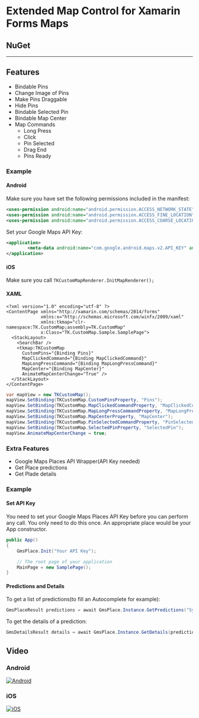 # Extended Map Control for Xamarin Forms Maps

## NuGet

-----

## Features

* Bindable Pins
 * Change Image of Pins
 * Make Pins Draggable
 * Hide Pins
* Bindable Selected Pin
* Bindable Map Center
* Map Commands
  * Long Press
  * Click
  * Pin Selected
  * Drag End
  * Pins Ready

### Example

#### Android

Make sure you have set the following permissions included in the manifest:

```XML
<uses-permission android:name="android.permission.ACCESS_NETWORK_STATE" />
<uses-permission android:name="android.permission.ACCESS_FINE_LOCATION" />
<uses-permission android:name="android.permission.ACCESS_COARSE_LOCATION" />
```

Set your Google Maps API Key:
```XML
<application>
		<meta-data android:name="com.google.android.maps.v2.API_KEY" android:value="YOUR API KEY" />
</application>
```

#### iOS

Make sure you call ```TKCustomMapRenderer.InitMapRenderer();```

#### XAML

```XAML
<?xml version="1.0" encoding="utf-8" ?>
<ContentPage xmlns="http://xamarin.com/schemas/2014/forms"
             xmlns:x="http://schemas.microsoft.com/winfx/2009/xaml"
             xmlns:tkmap="clr-namespace:TK.CustomMap;assembly=TK.CustomMap"
             x:Class="TK.CustomMap.Sample.SamplePage">
  <StackLayout>
    <SearchBar />
    <tkmap:TKCustomMap 
      CustomPins="{Binding Pins}" 
      MapClickedCommand="{Binding MapClickedCommand}" 
      MapLongPressCommand="{Binding MapLongPressCommand}" 
      MapCenter="{Binding MapCenter}" 
      AnimateMapCenterChange="True" /> 
  </StackLayout>
</ContentPage>
```


```C#
var mapView = new TKCustomMap();
mapView.SetBinding(TKCustomMap.CustomPinsProperty, "Pins");
mapView.SetBinding(TKCustomMap.MapClickedCommandProperty, "MapClickedCommand");
mapView.SetBinding(TKCustomMap.MapLongPressCommandProperty, "MapLongPressCommand");
mapView.SetBinding(TKCustomMap.MapCenterProperty, "MapCenter");
mapView.SetBinding(TKCustomMap.PinSelectedCommandProperty, "PinSelectedCommand");
mapView.SetBinding(TKCustomMap.SelectedPinProperty, "SelectedPin");
mapView.AnimateMapCenterChange = true;
```

### Extra Features

* Google Maps Places API Wrapper(API Key needed)
 * Get Place predictions
 * Get Plade details


### Example

#### Set API Key

You need to set your Google Maps Places API Key before you can perform any call. You only need to do this once. An appropriate place would be your App constructor.

```C#
public App()
{
    GmsPlace.Init("Your API Key");

    // The root page of your application
    MainPage = new SamplePage();
}
```

#### Predictions and Details

To get a list of predictions(to fill an Autocomplete for example):

```C#
GmsPlaceResult predictions = await GmsPlace.Instance.GetPredictions("Sydney");
```

To get the details of a prediction:

```C#
GmsDetailsResult details = await GmsPlace.Instance.GetDetails(predictions.Predictions[0].PlaceId);
```

## Video

### Android

[![Android](http://i.imgur.com/HDrntbk.png)](https://www.youtube.com/watch?v=fNcpbqqNUfQ "Android")

### iOS

[![iOS](http://i.imgur.com/q8uuh7q.png)](https://youtu.be/e1k6nnYtZ8w "iOS")
